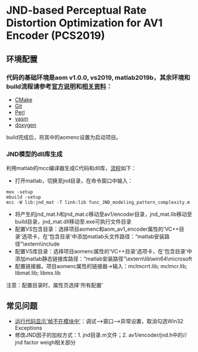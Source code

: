 # JND-based Perceptual Rate Distortion Optimization for AV1 Encoder (PCS2019)

## 环境配置
### 代码的基础环境是aom v1.0.0, vs2019, matlab2019b，其余环境和build流程请参考[官方说明](https://aomedia.googlesource.com/aom/)和[相关资料](https://blog.csdn.net/Annie_heyeqq/article/details/126728967)：
* [CMake](https://cmake.org/)
* [Git](https://git-scm.com/)
* [Perl](https://www.perl.org/)
* [yasm](http://yasm.tortall.net/)
* [doxygen](https://www.doxygen.nl/)

build完成后，将其中的aomenc设置为启动项目。

### JND模型的dll库生成
利用matlab的mcc编译器生成C代码和dll库，[流程](https://zhuanlan.zhihu.com/p/507321132)如下：
* 打开matlab，切换至jnd目录，在命令窗口中输入：
```
mex -setup
mbuild -setup
mcc -W lib:jnd_mat -T link:lib func_JND_modeling_pattern_complexity.m
```
* 将产生的jnd_mat.h和jnd_mat.c移动至av1/encoder目录，jnd_mat.lib移动至build目录，jnd_mat.dll移动至.exe可执行文件目录
* 配置VS包含目录：选择项目aomenc和aom_av1_encoder属性的'VC++目录'选项卡，在'包含目录'中添加matlab头文件路径：“matlab安装路径”\extern\include
* 配置VS库目录：选择项目aomenc属性的'VC++目录'选项卡，在'包含目录'中添加matlab静态链接库路径：“matlab安装路径”\extern\lib\win64\microsoft
* 配置链接器。项目aomenc属性的链接器->输入：mclmcrrt.lib; mclmcr.lib; libmat.lib; libmx.lib

注意：配置目录时，属性页选择'所有配置'

## 常见问题
* [运行代码显示'帧不在模块中'](https://blog.csdn.net/lvh98/article/details/124754645)：调试–>窗口–>异常设置，取消勾选Win32 Exceptions
* 修改JND因子的加权方式：1. jnd目录.m文件；2. av1/encoder/jnd.h中的// jnd factor weigh相关部分